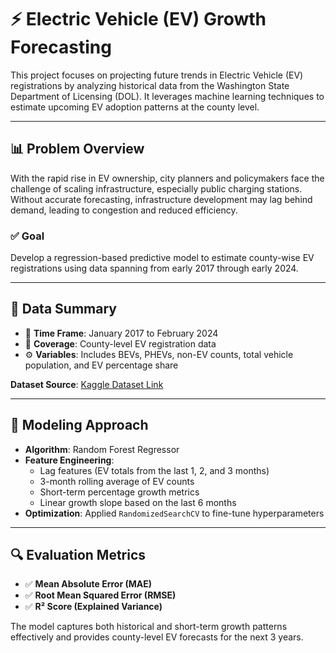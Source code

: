 # ⚡ Electric Vehicle (EV) Growth Forecasting

This project focuses on projecting future trends in Electric Vehicle (EV) registrations by analyzing historical data from the Washington State Department of Licensing (DOL). It leverages machine learning techniques to estimate upcoming EV adoption patterns at the county level.

---

## 📊 Problem Overview

With the rapid rise in EV ownership, city planners and policymakers face the challenge of scaling infrastructure, especially public charging stations. Without accurate forecasting, infrastructure development may lag behind demand, leading to congestion and reduced efficiency.

### ✅ Goal
Develop a regression-based predictive model to estimate county-wise EV registrations using data spanning from early 2017 through early 2024.

---

## 🧾 Data Summary

- 📅 **Time Frame**: January 2017 to February 2024  
- 📍 **Coverage**: County-level EV registration data  
- ⚙️ **Variables**: Includes BEVs, PHEVs, non-EV counts, total vehicle population, and EV percentage share

**Dataset Source**: [Kaggle Dataset Link](https://www.kaggle.com/datasets/sahirmaharajj/electric-vehicle-population-size-2024)

---

## 🧠 Modeling Approach

- **Algorithm**: Random Forest Regressor
- **Feature Engineering**:
  - Lag features (EV totals from the last 1, 2, and 3 months)
  - 3-month rolling average of EV counts
  - Short-term percentage growth metrics
  - Linear growth slope based on the last 6 months
- **Optimization**: Applied `RandomizedSearchCV` to fine-tune hyperparameters

---

## 🔍 Evaluation Metrics

- ✅ **Mean Absolute Error (MAE)**
- ✅ **Root Mean Squared Error (RMSE)**
- ✅ **R² Score (Explained Variance)**

The model captures both historical and short-term growth patterns effectively and provides county-level EV forecasts for the next 3 years.
